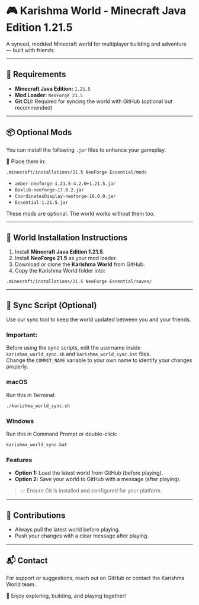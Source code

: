 # 🎮 Karishma World - Minecraft Java Edition 1.21.5

A synced, modded Minecraft world for multiplayer building and adventure — built with friends.

---

## 📌 Requirements

* **Minecraft Java Edition:** `1.21.5`
* **Mod Loader:** `NeoForge 21.5`
* **Git CLI:** Required for syncing the world with GitHub (optional but recommended)

---

## 📦 Optional Mods

You can install the following `.jar` files to enhance your gameplay.

📁 Place them in:

```
.minecraft/installations/21.5 NeoForge Essential/mods
```

* `amber-neoforge-1.21.5-4.2.0+1.21.5.jar`
* `Boxlib-neoforge-17.0.2.jar`
* `CoordinatesDisplay-neoforge-16.0.0.jar`
* `Essential-1.21.5.jar`

These mods are optional. The world works without them too.

---

## 📁 World Installation Instructions

1. Install **Minecraft Java Edition 1.21.5**.
2. Install **NeoForge 21.5** as your mod loader.
3. Download or clone the **Karishma World** from GitHub.
4. Copy the Karishma World folder into:

```
.minecraft/installations/21.5 NeoForge Essential/saves/
```

---

## 🔄 Sync Script (Optional)

Use our sync tool to keep the world updated between you and your friends.

### **Important:**

Before using the sync scripts, edit the username inside `karishma_world_sync.sh` and `karishma_world_sync.bat` files.  
Change the `COMMIT_NAME` variable to your own name to identify your changes properly.





### macOS

Run this in Terminal:

```bash
./karishma_world_sync.sh
```

### Windows

Run this in Command Prompt or double-click:

```bat
karishma_world_sync.bat
```

### Features

* **Option 1:** Load the latest world from GitHub (before playing).
* **Option 2:** Save your world to GitHub with a message (after playing).

> ✅ Ensure Git is installed and configured for your platform.

---

## 🤝 Contributions

* Always pull the latest world before playing.
* Push your changes with a clear message after playing.

---

## 📬 Contact

For support or suggestions, reach out on GitHub or contact the Karishma World team.

🧱 Enjoy exploring, building, and playing together!
